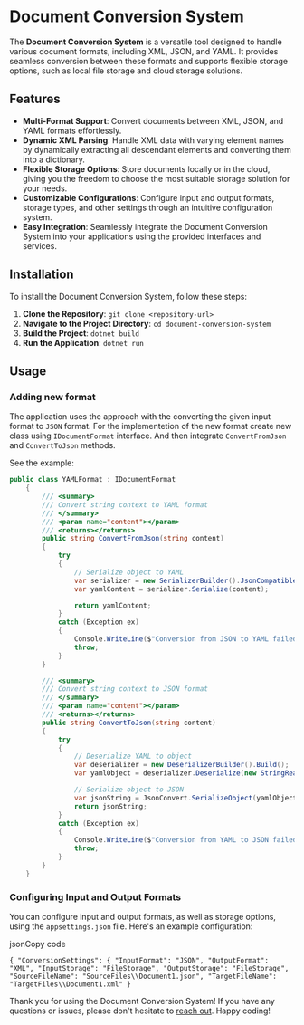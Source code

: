 # Document Conversion System

The **Document Conversion System** is a versatile tool designed to handle various document formats, including XML, JSON, and YAML. It provides seamless conversion between these formats and supports flexible storage options, such as local file storage and cloud storage solutions.

## Features

- **Multi-Format Support**: Convert documents between XML, JSON, and YAML formats effortlessly.
- **Dynamic XML Parsing**: Handle XML data with varying element names by dynamically extracting all descendant elements and converting them into a dictionary.
- **Flexible Storage Options**: Store documents locally or in the cloud, giving you the freedom to choose the most suitable storage solution for your needs.
- **Customizable Configurations**: Configure input and output formats, storage types, and other settings through an intuitive configuration system.
- **Easy Integration**: Seamlessly integrate the Document Conversion System into your applications using the provided interfaces and services.

## Installation

To install the Document Conversion System, follow these steps:

1. **Clone the Repository**: `git clone <repository-url>`
2. **Navigate to the Project Directory**: `cd document-conversion-system`
3. **Build the Project**: `dotnet build`
4. **Run the Application**: `dotnet run`

## Usage

### Adding new format

The application uses the approach with the converting the given input format to `JSON` format. For the implementetion of the new format create new class using `IDocumentFormat` interface.
And then integrate `ConvertFromJson` and `ConvertToJson` methods.

See the example:

```csharp
public class YAMLFormat : IDocumentFormat
    {
        /// <summary>
        /// Convert string context to YAML format
        /// </summary>
        /// <param name="content"></param>
        /// <returns></returns>
        public string ConvertFromJson(string content)
        {
            try
            {
                // Serialize object to YAML
                var serializer = new SerializerBuilder().JsonCompatible().Build();
                var yamlContent = serializer.Serialize(content);

                return yamlContent;
            }
            catch (Exception ex)
            {
                Console.WriteLine($"Conversion from JSON to YAML failed with exception message: {ex.Message}");
                throw;
            }
        }

        /// <summary>
        /// Convert string context to JSON format
        /// </summary>
        /// <param name="content"></param>
        /// <returns></returns>
        public string ConvertToJson(string content)
        {
            try
            {
                // Deserialize YAML to object
                var deserializer = new DeserializerBuilder().Build();
                var yamlObject = deserializer.Deserialize(new StringReader(content));

                // Serialize object to JSON
                var jsonString = JsonConvert.SerializeObject(yamlObject, Newtonsoft.Json.Formatting.Indented);
                return jsonString;
            }
            catch (Exception ex)
            {
                Console.WriteLine($"Conversion from YAML to JSON failed with exception message: {ex.Message}");
                throw;
            }
        }
    }
```


### Configuring Input and Output Formats

You can configure input and output formats, as well as storage options, using the `appsettings.json` file. Here's an example configuration:

jsonCopy code

`{
  "ConversionSettings": {
    "InputFormat": "JSON",
    "OutputFormat": "XML",
    "InputStorage": "FileStorage",
    "OutputStorage": "FileStorage",
    "SourceFileName": "SourceFiles\\Document1.json",
    "TargetFileName": "TargetFiles\\Document1.xml"
  }
`

Thank you for using the Document Conversion System! If you have any questions or issues, please don't hesitate to [reach out](mailto:shansherov@gmail.com). Happy coding!